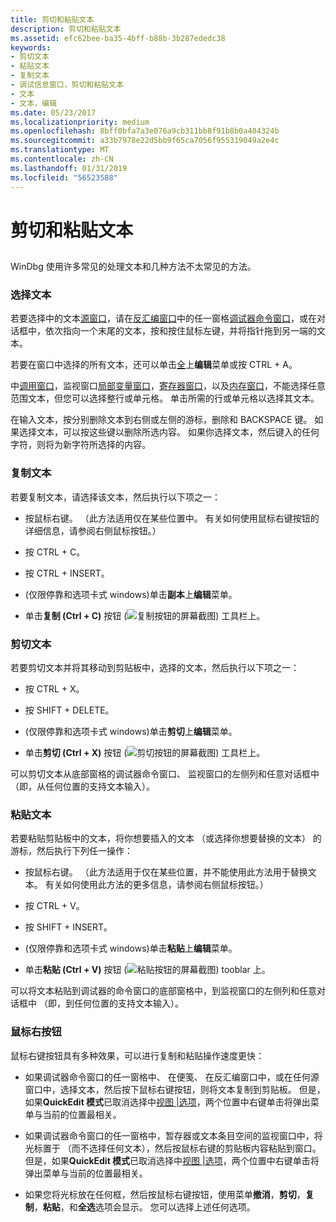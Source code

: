 ```yaml
---
title: 剪切和粘贴文本
description: 剪切和粘贴文本
ms.assetid: efc62bee-ba35-4bff-b88b-3b287ededc38
keywords:
- 剪切文本
- 粘贴文本
- 复制文本
- 调试信息窗口，剪切和粘贴文本
- 文本
- 文本，编辑
ms.date: 05/23/2017
ms.localizationpriority: medium
ms.openlocfilehash: 8bff0bfa7a3e076a9cb311bb8f91b8b0a404324b
ms.sourcegitcommit: a33b7978e22d5bb9f65ca7056f955319049a2e4c
ms.translationtype: MT
ms.contentlocale: zh-CN
ms.lasthandoff: 01/31/2019
ms.locfileid: "56523588"
---
```

# <a name="cutting-and-pasting-text"></a>剪切和粘贴文本


## <span id="ddk_cutting_and_pasting_text_dbg"></span><span id="DDK_CUTTING_AND_PASTING_TEXT_DBG"></span>


WinDbg 使用许多常见的处理文本和几种方法不太常见的方法。

### <a name="span-idselectingtextspanspan-idselectingtextspanselecting-text"></a><span id="selecting_text"></span><span id="SELECTING_TEXT"></span>选择文本

若要选择中的文本[源窗口](source-window.md)，请在[反汇编窗口](disassembly-window.md)中的任一窗格[调试器命令窗口](debugger-command-window.md)，或在对话框中，依次指向一个末尾的文本，按和按住鼠标左键，并将指针拖到另一端的文本。

若要在窗口中选择的所有文本，还可以单击[全](edit---select-all.md)上**编辑**菜单或按 CTRL + A。

中[调用窗口](calls-window.md)，监视窗口[局部变量窗口](locals-window.md)，[寄存器窗口](registers-window.md)，以及[内存窗口](memory-window.md)，不能选择任意范围文本，但您可以选择整行或单元格。 单击所需的行或单元格以选择其文本。

在输入文本，按分别删除文本到右侧或左侧的游标，删除和 BACKSPACE 键。 如果选择文本，可以按这些键以删除所选内容。 如果你选择文本，然后键入的任何字符，则将为新字符所选择的内容。

### <a name="span-idcopyingtextspanspan-idcopyingtextspancopying-text"></a><span id="copying_text"></span><span id="COPYING_TEXT"></span>复制文本

若要复制文本，请选择该文本，然后执行以下项之一：

-   按鼠标右键。 （此方法适用仅在某些位置中。 有关如何使用鼠标右键按钮的详细信息，请参阅右侧鼠标按钮。）

-   按 CTRL + C。

-   按 CTRL + INSERT。

-   (仅限停靠和选项卡式 windows)单击**副本**上**编辑**菜单。

-   单击**复制 (Ctrl + C)** 按钮 (![复制按钮的屏幕截图](images/tbcopy.png)) 工具栏上。

### <a name="span-idcuttingtextspanspan-idcuttingtextspancutting-text"></a><span id="cutting_text"></span><span id="CUTTING_TEXT"></span>剪切文本

若要剪切文本并将其移动到剪贴板中，选择的文本，然后执行以下项之一：

-   按 CTRL + X。

-   按 SHIFT + DELETE。

-   (仅限停靠和选项卡式 windows)单击**剪切**上**编辑**菜单。

-   单击**剪切 (Ctrl + X)** 按钮 (![剪切按钮的屏幕截图](images/tbcut.png)) 工具栏上。

可以剪切文本从底部窗格的调试器命令窗口、 监视窗口的左侧列和任意对话框中 （即，从任何位置的支持文本输入）。

### <a name="span-idpastingtextspanspan-idpastingtextspanpasting-text"></a><span id="pasting_text"></span><span id="PASTING_TEXT"></span>粘贴文本

若要粘贴剪贴板中的文本，将你想要插入的文本 （或选择你想要替换的文本） 的游标，然后执行下列任一操作：

-   按鼠标右键。 （此方法适用于仅在某些位置，并不能使用此方法用于替换文本。 有关如何使用此方法的更多信息，请参阅右侧鼠标按钮。）

-   按 CTRL + V。

-   按 SHIFT + INSERT。

-   (仅限停靠和选项卡式 windows)单击**粘贴**上**编辑**菜单。

-   单击**粘贴 (Ctrl + V)** 按钮 (![粘贴按钮的屏幕截图](images/tbpaste.png)) tooblar 上。

可以将文本粘贴到调试器的命令窗口的底部窗格中，到监视窗口的左侧列和任意对话框中 （即，到任何位置的支持文本输入）。

### <a name="span-idrightmousebuttonspanspan-idrightmousebuttonspanright-mouse-button"></a><span id="right_mouse_button"></span><span id="RIGHT_MOUSE_BUTTON"></span>鼠标右按钮

鼠标右键按钮具有多种效果，可以进行复制和粘贴操作速度更快：

-   如果调试器命令窗口的任一窗格中、 在便笺、 在反汇编窗口中，或在任何源窗口中，选择文本，然后按下鼠标右键按钮，则将文本复制到剪贴板。 但是，如果**QuickEdit 模式**已取消选择中[视图 |选项](view---options.md)，两个位置中右键单击将弹出菜单与当前的位置最相关。

-   如果调试器命令窗口的任一窗格中，暂存器或文本条目空间的监视窗口中，将光标置于 （而不选择任何文本），然后按鼠标右键的剪贴板内容粘贴到窗口。 但是，如果**QuickEdit 模式**已取消选择中[视图 |选项](view---options.md)，两个位置中右键单击将弹出菜单与当前的位置最相关。

-   如果您将光标放在任何框，然后按鼠标右键按钮，使用菜单**撤消**，**剪切**，**复制**，**粘贴**，和**全选**选项会显示。 您可以选择上述任何选项。

 

 





